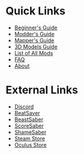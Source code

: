 <!-- TITLE: Beat Saber Modding Community -->
<!-- SUBTITLE: Welcome to the Beat Saber Modding Community Wiki! -->

# Quick Links
* [Beginner's Guide](beginners-guide)
* [Modder's Guide](modding)
* [Mapper's Guide](mapping)
* [3D Models Guide](models)
* [List of All Mods](modding/all-mods)
* [FAQ](faq)
* [About](about)
# External Links
* [Discord](https://discord.gg/beatsabermods)
* [BeatSaver](https://beatsaver.com/)
* [BeastSaber](https://bsaber.com/)
* [ScoreSaber](https://scoresaber.com/)
* [ShameSaber](https://shamesaber.ml/)
* [Steam Store](https://store.steampowered.com/app/620980/Beat_Saber/)
* [Oculus Store](https://www.oculus.com/experiences/rift/1304877726278670/)